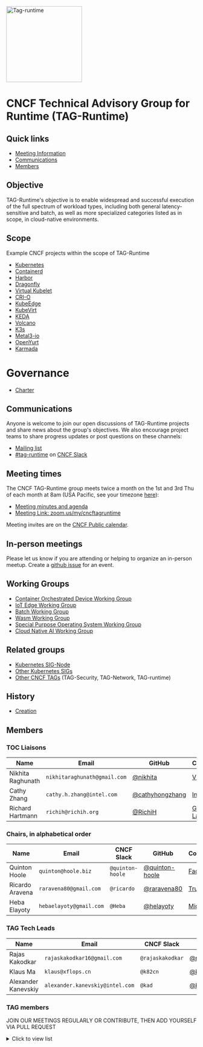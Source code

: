 <img width="200" alt="Tag-runtime" src="https://github.com/cncf/artwork/blob/main/other/tag-runtime/icon/color/tag-runtime_icon-color.png">

# CNCF Technical Advisory Group for Runtime (TAG-Runtime)

## Quick links

- [Meeting Information](#meeting-times)
- [Communications](#communications)
- [Members](#members)

## Objective

TAG-Runtime's objective is to enable widespread and successful execution of the full spectrum of workload types, including both general latency-sensitive and batch, as well as more specialized categories listed as in scope, in cloud-native environments.

## Scope

Example CNCF projects within the scope of TAG-Runtime

* [Kubernetes](https://kubernetes.io/)
* [Containerd](https://containerd.io/)
* [Harbor](https://goharbor.io/)
* [Dragonfly](https://d7y.io/en-us/)
* [Virtual Kubelet](https://virtual-kubelet.io/)
* [CRI-O](https://cri-o.io/)
* [KubeEdge](https://kubeedge.io/en/)
* [KubeVirt](https://kubevirt.io/)
* [KEDA](https://keda.sh/)
* [Volcano](https://volcano.sh/)
* [K3s](https://k3s.io/)
* [Metal3-io](https://metal3.io/)
* [OpenYurt](https://openyurt.io/en-us/)
* [Karmada](https://karmada.io/)

# Governance

* [Charter](https://github.com/cncf/toc/blob/main/tags/runtime-charter.md)

## Communications

Anyone is welcome to join our open discussions of TAG-Runtime projects and share news about the group's objectives. We also encourage project teams to share progress updates or post questions on these channels:

* [Mailing list](https://lists.cncf.io/g/cncf-tag-runtime)
* [#tag-runtime](https://cloud-native.slack.com/archives//CPBE97SMU) on [CNCF Slack](https://slack.cncf.io/)

## Meeting times

The CNCF TAG-Runtime group meets twice a month on the 1st and 3rd Thu of each month at 8am (USA Pacific, see your timezone [here](https://time.is/compare/0800_18_Mar_2021_in_PT)):

* [Meeting minutes and agenda](https://docs.google.com/document/d/1k7VNetgbuDNyIs_87GLQRH2W5SLgjgOhB6pDyv89MYk/)
* [Meeting Link: zoom.us/my/cncftagruntime](https://zoom.us/my/cncftagruntime)

Meeting invites are on the [CNCF Public calendar](https://www.cncf.io/community/calendar/).
## In-person meetings

Please let us know if you are attending or helping to organize an in-person meetup.
Create a [github issue](https://github.com/cncf/tag-runtime/issues/new) for an event.

## Working Groups

* [Container Orchestrated Device Working Group](https://github.com/cncf/tag-runtime/blob/main/wg/COD.md)
* [IoT Edge Working Group](https://github.com/cncf/tag-runtime/blob/main/wg/iot-edge.md)
* [Batch Working Group](https://github.com/cncf/tag-runtime/blob/main/wg/bsi.md)
* [Wasm Working Group](https://github.com/cncf/tag-runtime/blob/main/wg/wasm.md)
* [Special Purpose Operating System Working Group](https://github.com/cncf/tag-runtime/blob/main/wg/sp-os.md)
* [Cloud Native AI Working Group](https://github.com/cncf/tag-runtime/blob/main/wg/cnaiwg.md)

## Related groups

* [Kubernetes SIG-Node](https://github.com/kubernetes/community/tree/master/sig-node)
* [Other Kubernetes SIGs](https://github.com/kubernetes/community)
* [Other CNCF TAGs](https://github.com/cncf) (TAG-Security, TAG-Network, TAG-runtime)

## History

* [Creation](https://github.com/cncf/toc/pull/319)

## Members

### TOC Liaisons

| Name                | Email                       |  GitHub                                              | Company                                 |
|---------------------|-----------------------------|------------------------------------------------------|-----------------------------------------|
| Nikhita Raghunath   | `nikhitaraghunath@gmail.com`| [@nikhita](https://github.com/nikhita)               | [VMware](https://www.vmware.com)        |
| Cathy Zhang         | `cathy.h.zhang@intel.com`   | [@cathyhongzhang](https://github.com/cathyhongzhang) | [Intel](https://www.intel.com)          |
| Richard Hartmann    | `richih@richih.org`         | [@RichiH](https://github.com/RichiH)                 | [Grafana Labs](https://grafana.com/)    |

### Chairs, in alphabetical order

| Name                | Email                  | CNCF Slack         | GitHub                                             | Company                               |
|---------------------|------------------------|--------------------|----------------------------------------------------|---------------------------------------|
| Quinton Hoole       | `quinton@hoole.biz`    | `@quinton-hoole`   | [@quinton-hoole](https://github.com/quinton-hoole) | [FaceBook](https://facebook.com/)     |
| Ricardo Aravena     | `raravena80@gmail.com` | `@ricardo`         | [@raravena80](https://github.com/raravena80)       | [TruEra](https://truera.com/)         |
| Heba Elayoty        | `hebaelayoty@gmail.com`| `@Heba`            | [@helayoty](https://github.com/helayoty)           | [Microsoft](https://www.microsoft.com)|

### TAG Tech Leads

| Name                | Email                           | CNCF Slack         | GitHub                                         | Company                                 |
|---------------------|---------------------------------|--------------------|------------------------------------------------|-----------------------------------------|
| Rajas Kakodkar      | `rajaskakodkar16@gmail.com`                                 | `@rajaskakodkar`   | [@rajaskakodkar](https://github.com/rajaskakodkar)     | [VMWare](https://www.vmware.com)  |
| Klaus Ma            | `klaus@xflops.cn`               | `@k82cn`           | [@k82cn](https://github.com/k82cn)             | [Nvidia](https://nvidia.com)            |
| Alexander Kanevskiy | `alexander.kanevskiy@intel.com` | `@kad`             | [@kad](https://github.com/kad)                 | [Intel](https://intel.com)              |



### TAG members

JOIN OUR MEETINGS REGULARLY OR CONTRIBUTE, THEN ADD YOURSELF VIA PULL REQUEST

<details><summary>Click to view list</summary>

* Michael Michael ([@michmike](https://github.com/michmike)), VMware
* Tom Kerkhove ([@tomkerkhove](https://github.com/tomkerkhove)), Microsoft
* Jeff Hollan ([@jeffhollan](https://github.com/jeffhollan)), Snowflake
* Anirudh Garg ([@anirudhgarg](https://github.com/anirudhgarg)), Microsoft
* Erick Carty ([@ebcarty](https://github.com/ebcarty))
* Renaud Gaubert ([@RenaudWasTaken](https://github.com/RenaudWasTaken)), Nvidia
* Nikhita Raghunath ([@nikhita](https://github.com/nikhita)), VMware
* Heba Elayoty ([@helayoty](https://github.com/helayoty)), Microsoft
* Alexander Jung ([@nderjung](https://github.com/nderjung)), Unikraft
* Rajas Kakodkar ([@rajaskakodkar](https://github.com/rajaskakodkar)), VMware
* Sean McGinnis ([@stmcginnis](https://github.com/stmcginnis)), AWS
</details>
